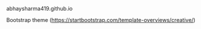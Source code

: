 abhaysharma419.github.io

Bootstrap theme (https://startbootstrap.com/template-overviews/creative/)
